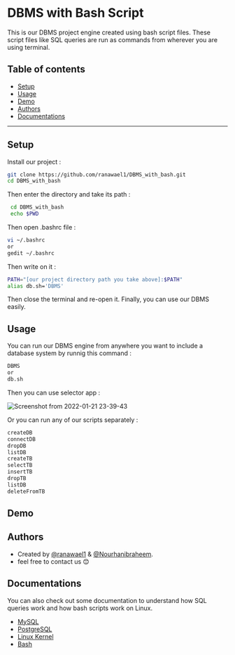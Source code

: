 
# DBMS with Bash Script
This is our DBMS project engine created using bash script files. These script files like SQL queries are run as commands from wherever you are using terminal.

## Table of contents
* [Setup](#setup)
* [Usage](#usage)
* [Demo](#demo)
* [Authors](#authors)
* [Documentations](#documentations)
***

## Setup

Install our project :

```bash
git clone https://github.com/ranawael1/DBMS_with_bash.git
cd DBMS_with_bash
```
Then enter the directory and take its path :
```bash
 cd DBMS_with_bash
 echo $PWD   
```
Then open .bashrc file :
```bash
vi ~/.bashrc
or
gedit ~/.bashrc
```
Then write on it :
```bash
PATH="[our project directory path you take above]:$PATH"
alias db.sh='DBMS'
```
Then close the terminal and re-open it.
Finally, you can use our DBMS easily.
## Usage
You can run our DBMS engine from anywhere you want to include a database system by runnig this command :
```bash
DBMS
or
db.sh
```
Then you can use selector app :

![Screenshot from 2022-01-21 23-39-43](https://user-images.githubusercontent.com/42323978/150604087-cc78bf7d-40b0-4391-94b4-011183f1d216.png)

Or you can run any of our scripts separately :
```bash
createDB
connectDB
dropDB
listDB
createTB
selectTB
insertTB
dropTB
listDB
deleteFromTB
```
## Demo
## Authors

- Created by [@ranawael1](https://github.com/ranawael1) & [@Nourhanibraheem](https://github.com/Nourhanibraheem).
- feel free to contact us :blush:

## Documentations
You can also check out some documentation to understand how SQL queries work and how bash scripts work on Linux.

- [MySQL](https://dev.mysql.com/doc/)
- [PostgreSQL](https://www.postgresql.org/docs/)
- [Linux Kernel](https://www.kernel.org/doc/html/latest/)
- [Bash](https://devdocs.io/bash/)

